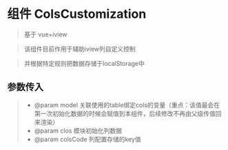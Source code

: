 # 组件 ColsCustomization
> 基于 vue+iview

> 该组件目前作用于辅助iview列自定义控制

> 并根据特定规则把数据存储于localStorage中

## 参数传入
> * @param model 关联使用的table绑定cols的变量（重点：该值最会在第一次初始化数据的时候会赋值到本组件，后续修改不再由父级传值回来渲染）
> * @param clos 模块初始化列数据
> * @param colsCode 列配置存储的key值
